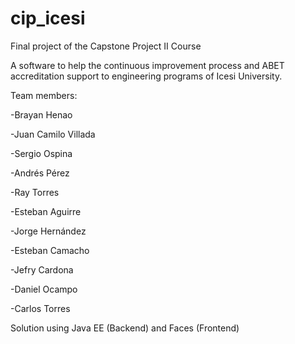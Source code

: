 # cip_icesi
Final project of the Capstone Project II Course

A software to help the continuous improvement process and ABET accreditation support to engineering programs of Icesi University. 

Team members: 

-Brayan Henao

-Juan Camilo Villada

-Sergio Ospina

-Andrés Pérez

-Ray Torres

-Esteban Aguirre

-Jorge Hernández

-Esteban Camacho

-Jefry Cardona

-Daniel Ocampo

-Carlos Torres



Solution using Java EE (Backend) and Faces (Frontend)
